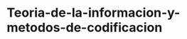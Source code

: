 Teoria-de-la-informacion-y-metodos-de-codificacion
=================================================
